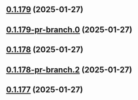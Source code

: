 ## [0.1.179](https://github.com/latha-414/AWS-CICD-web-app/compare/v0.1.179-pr-branch.0...v0.1.179) (2025-01-27)



## [0.1.179-pr-branch.0](https://github.com/latha-414/AWS-CICD-web-app/compare/v0.1.178...v0.1.179-pr-branch.0) (2025-01-27)



## [0.1.178](https://github.com/latha-414/AWS-CICD-web-app/compare/v0.1.178-pr-branch.2...v0.1.178) (2025-01-27)



## [0.1.178-pr-branch.2](https://github.com/latha-414/AWS-CICD-web-app/compare/v0.1.177...v0.1.178-pr-branch.2) (2025-01-27)



## [0.1.177](https://github.com/latha-414/AWS-CICD-web-app/compare/v0.1.178-pr-branch.1...v0.1.177) (2025-01-27)



